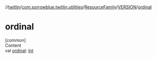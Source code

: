 //[twitlin](../../../index.md)/[com.sorrowblue.twitlin.utilities](../../index.md)/[ResourceFamily](../index.md)/[VERSION](index.md)/[ordinal](ordinal.md)



# ordinal  
[common]  
Content  
val [ordinal](ordinal.md): [Int](https://kotlinlang.org/api/latest/jvm/stdlib/kotlin/-int/index.html)  



